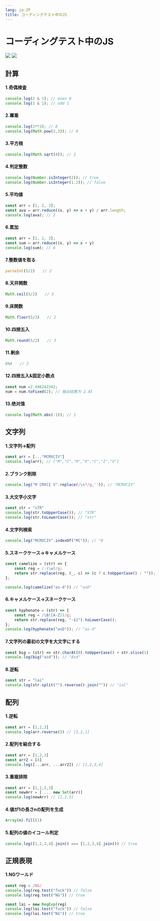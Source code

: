 ```yaml
---
lang: ja-JP
title: コーディングテスト中のJS
---
```


# コーディングテスト中のJS

![](https://img.shields.io/badge/-Typescript-9ca3af.svg?logo=typescript&style=popout-square)  ![](https://img.shields.io/badge/-Javascript-9ca3af.svg?logo=javascript&style=popout-square)



## 計算

#### 1.奇偶検査

```js
console.log(2 & 1); // even 0
console.log(1 & 1); // odd 1
```

#### 2.冪乗

```js
console.log(2**3); // 8
console.log(Math.pow(2,3)); // 8
```

#### 3.平方根

```js
console.log(Math.sqrt(4)); // 2
```

#### 4.判定整数

```js
console.log(Number.isInteger(2)); // true
console.log(Number.isInteger(1.2)); // false
```

#### 5.平均値

```js
const arr = [1, 2, 3];
const ava = arr.reduce((x, y) => x + y) / arr.length;
console.log(ava); // 2
```

#### 6.累加

```js
const arr = [1, 2, 3];
const sum = arr.reduce((x, y) => x + y)
console.log(sum); // 6
```

#### 7.整数値を取る

```js
parseInt(5/2)　　// 2
```

#### 8.天井関数

```js
Math.ceil(5/2)　　// 3
```

#### 9.床関数

```js
Math.floor(5/2)　　// 2
```

#### 10.四捨五入

```js
Math.round(5/2)　　// 3
```

#### 11.剰余

```js
6%4　　// 2
```

#### 12.四捨五入&固定小数点

```js
const num =2.446242342;
num = num.toFixed(2); // 输出结果为 2.45
```

#### 13.绝对值

```js
console.log(Math.abs(-1)); // 1
```




## 文字列
#### 1.文字列→配列

```js
const arr = [..."MCMXCIV"]
console.log(arr); // ["M","C","M","X","C","I","V"]
```

#### 2.ブランク削除

```js
console.log("M CMXCI V".replace(/\s*/g,'')); // "MCMXCIV"
```

#### 3.大文字小文字

```js
const str = "sTR"
console.log(str.toUpperCase()); // "STR"
console.log(str.toLowerCase()); // "str"
```

#### 4.文字列検索

```js
console.log("MCMXCIV".indexOf("MC")); // "0
```

#### 5.スネークケース→キャメルケース

```js
const camelize = (str) => {
	const reg = /-(\w)/g;
	return str.replace(reg, (_, c) => (c ? c.toUpperCase() : ""));
};

console.log(camelize("as-d")) // "asD"
```

#### 6.キャメルケース→スネークケース

```js
const hyphenate = (str) => {
	const reg = /\B([A-Z])/g;
	return str.replace(reg, "-$1").toLowerCase();
};
console.log(hyphenate("asD")); // "as-d"
```

#### 7.文字列の最初の文字を大文字にする

```js
const big = (str) => str.charAt(0).toUpperCase() + str.slice(1)
console.log(big("asd")); // "Asd"
```

#### 8.逆転

```js
const str = "lai"
console.log(str.split("").reverse().join("")) // "ial"
```



## 配列

#### 1.逆転

```js
const arr = [1,2,3]
console.log(arr.reverse()) // [3,2,1]
```

#### 2.配列を結合する

```js
const arr = [1,2,3]
const arr2 = [4]
console.log([...arr, ...arr2]) // [1,2,3,4]
```

#### 3.重複排除

```js
const arr = [1,1,2,3]
const newArr = [ ... new Set(arr)]
console.log(newArr) // [1,2,3]
```

#### 4.値が1の長さnの配列を生成

```js
Array(n).fill(1)
```

#### 5.配列の値のイコール判定

```js
console.log([1,2,3,4].join() === [1,2,3,4].join()) // true
```



## 正規表現

#### 1.NGワールド

```js
const reg = /NG/
console.log(reg.test("fuck")) // false 
console.log(reg.test("NG")) // true

const lai = new RegExp(reg)
console.log(lai.test("fuck")) // false 
console.log(lai.test("NG")) // true
```

